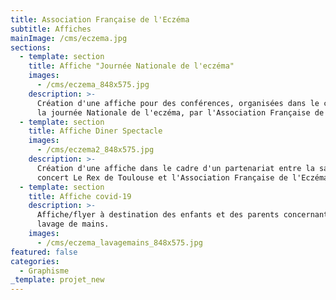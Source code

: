 ```yaml
---
title: Association Française de l'Eczéma
subtitle: Affiches
mainImage: /cms/eczema.jpg
sections:
  - template: section
    title: Affiche "Journée Nationale de l'eczéma"
    images:
      - /cms/eczema_848x575.jpg
    description: >-
      Création d'une affiche pour des conférences, organisées dans le cadre de
      la journée Nationale de l'eczéma, par l'Association Française de l'Eczéma.
  - template: section
    title: Affiche Diner Spectacle
    images:
      - /cms/eczema2_848x575.jpg
    description: >-
      Création d'une affiche dans le cadre d'un partenariat entre la salle de
      concert Le Rex de Toulouse et l'Association Française de l'Eczéma.
  - template: section
    title: Affiche covid-19
    description: >-
      Affiche/flyer à destination des enfants et des parents concernant le
      lavage de mains.
    images:
      - /cms/eczema_lavagemains_848x575.jpg
featured: false
categories:
  - Graphisme
_template: projet_new
---
```



